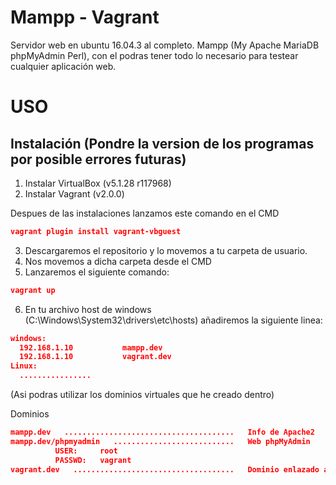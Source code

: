 # Mampp - Vagrant
Servidor web en ubuntu 16.04.3 al completo.
Mampp (My Apache MariaDB phpMyAdmin Perl), con el podras tener todo lo necesario para testear cualquier aplicación web.

USO
===
Instalación (Pondre la version de los programas por posible errores futuras)
---
1. Instalar VirtualBox (v5.1.28 r117968)
2. Instalar Vagrant (v2.0.0)

Despues de las instalaciones lanzamos este comando en el CMD
```json
vagrant plugin install vagrant-vbguest
```
3. Descargaremos el repositorio y lo movemos a tu carpeta de usuario.
4. Nos movemos a dicha carpeta desde el CMD
5. Lanzaremos el siguiente comando:
```json
vagrant up
```
6. En tu archivo host de windows (C:\Windows\System32\drivers\etc\hosts) añadiremos la siguiente linea:
```json
windows: 
  192.168.1.10           mampp.dev
  192.168.1.10           vagrant.dev
Linux:
  ................
```
(Asi podras utilizar los dominios virtuales que he creado dentro)

Dominios
```json
mampp.dev   ......................................   Info de Apache2
mampp.dev/phpmyadmin   ...........................   Web phpMyAdmin
          USER:     root
          PASSWD:   vagrant
vagrant.dev   ....................................   Dominio enlazado a la raiz de la web
```
